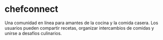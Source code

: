 # chefconnect
Una comunidad en línea para amantes de la cocina y la comida casera. Los usuarios pueden compartir recetas, organizar intercambios de comidas y unirse a desafíos culinarios.
